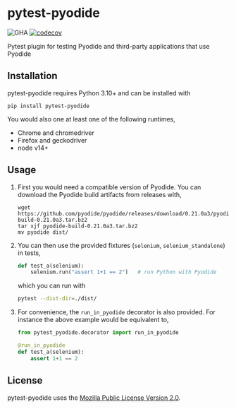# pytest-pyodide

![GHA](https://github.com/pyodide/pytest-pyodide/actions/workflows/main.yml/badge.svg)
[![codecov](https://codecov.io/gh/pyodide/pytest-pyodide/branch/main/graph/badge.svg?token=U7tWHpJj5c)](https://codecov.io/gh/pyodide/pytest-pyodide)


Pytest plugin for testing Pyodide and third-party applications that use Pyodide

## Installation

pytest-pyodide requires Python 3.10+ and can be installed with
```
pip install pytest-pyodide
```
You would also one at least one of the following runtimes,
 - Chrome and chromedriver
 - Firefox and geckodriver
 - node v14+

## Usage

1. First you would need a compatible version of Pyodide. You can download the Pyodide build artifacts from releases with,
   ```
   wget https://github.com/pyodide/pyodide/releases/download/0.21.0a3/pyodide-build-0.21.0a3.tar.bz2
   tar xjf pyodide-build-0.21.0a3.tar.bz2
   mv pyodide dist/
   ```

2. You can then use the provided fixtures (`selenium`, `selenium_standalone`) in tests,
   ```py
   def test_a(selenium):
       selenium.run("assert 1+1 == 2")   # run Python with Pyodide

   ```
   which you can run with
   ```bash
   pytest --dist-dir=./dist/
   ```
3. For convenience, the `run_in_pyodide` decorator is also provided. For
   instance the above example would be equivalent to,
   ```py
   from pytest_pyodide.decorator import run_in_pyodide

   @run_in_pyodide
   def test_a(selenium):
       assert 1+1 == 2
   ```

## License

pytest-pyodide uses the [Mozilla Public License Version
2.0](https://choosealicense.com/licenses/mpl-2.0/).
